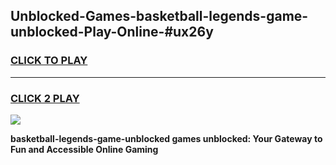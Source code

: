 
## Unblocked-Games-basketball-legends-game-unblocked-Play-Online-#ux26y
<h3>
<a href="https://premium.freeplayer.one?title=basketball-legends-game-unblocked&ref=27F">CLICK TO PLAY</a></h3>
<hr>

<h3>
<a href="https://premium.freeplayer.one?title=basketball-legends-game-unblocked&ref=27F">CLICK 2 PLAY</a>
  
</h3>

<a href="https://premium.freeplayer.one?title=basketball-legends-game-unblocked&ref=27F"><img src="https://clearcache.store/games.png"></a>


**basketball-legends-game-unblocked games unblocked: Your Gateway to Fun and Accessible Online Gaming**
